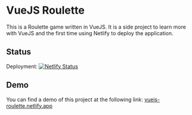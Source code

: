 # VueJS Roulette
This is a Roulette game written in VueJS. It is a side project to learn more with VueJS and the first time using Netlify to deploy the application.

## Status
Deployment:
[![Netlify Status](https://api.netlify.com/api/v1/badges/9c244f76-9195-4daa-be9e-1846c2e5c1b6/deploy-status)](https://app.netlify.com/sites/vuejs-roulette/deploys)

## Demo
You can find a demo of this project at the following link: [vuejs-roulette.netlify.app](https://vuejs-roulette.netlify.app)
